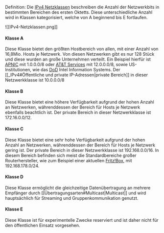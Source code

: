 Definition: Die [IPv4 Netzklassen](https://de.wikipedia.org/wiki/Netzklasse) beschreiben die Anzahl der Netzwerkbits in bestimmten Bereichen des ersten Oktetts. Diese unterschiedliche Anzahl wird in Klassen kategorisiert, welche von A beginnend bis E fortlaufen.

![[IPv4-Netzklassen.png]]
#### Klasse A
Diese Klasse bietet den größten Hostbereich von allen, mit einer Anzahl von 16,8Mio. Hosts je Netzwerk. Von diesen Netzwerken gibt es nur 128 Stück und diese wurden an große Unternehmen verteilt. Ein Beispiel hierfür ist [APNIC](https://en.wikipedia.org/wiki/APNIC) mit 1.0.0.0/8 oder [AT&T Services](https://en.wikipedia.org/wiki/AT%26T) mit 12.0.0.0/8, sowie US-Institutionen, wie das [DoD](https://en.wikipedia.org/wiki/United_States_Department_of_Defense) Intel Information Systems. Der [[_IPv4#Öffentliche und private IP-Adressen|private Bereich]] in dieser Netzwerkklasse ist 10.0.0.0/8

#### Klasse B
Diese Klasse bietet eine höhere Verfügbarkeit aufgrund der hohen Anzahl an Netzwerken, währenddessen der Bereich für Hosts je Netzwerk ebenfalls beachtlich ist. Der private Bereich in dieser Netzwerkklasse ist 172.16.0.0/12.

#### Klasse C
Diese Klasse bietet eine sehr hohe Verfügbarkeit aufgrund der hohen Anzahl an Netzwerken, währenddessen der Bereich für Hosts je Netzwerk gering ist. Der private Bereich in dieser Netzwerkklasse ist 192.168.0.0/16. In diesem Bereich befinden sich meist die Standardbereiche großer Routerhersteller, wie zum Beispiel einer aktuellen [Fritz!Box](https://avm.de/produkte/fritzbox/fritzbox-5530-fiber/), mit 192.168.178.0/24. 


#### Klasse D
Diese Klasse ermöglicht die gleichzeitige Datenübertragung an mehrere Empfänger durch [[Übertragungsarten#Multicast|Multicast]] und wird hauptsächlich für Streaming und Gruppenkommunikation genutzt.

#### Klasse E
Diese Klasse ist für experimentelle Zwecke reserviert und ist daher nicht für den öffentlichen Einsatz vorgesehen.